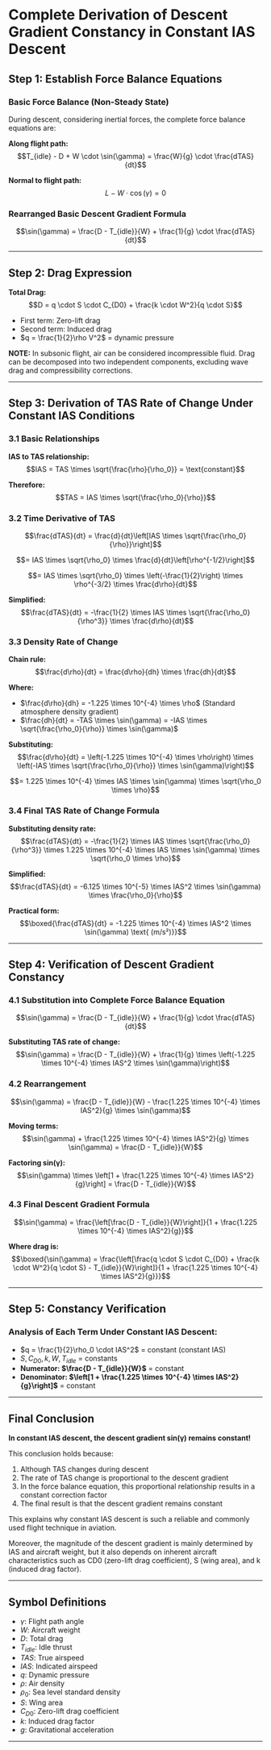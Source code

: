# Complete Derivation of Descent Gradient Constancy in Constant IAS Descent

## **Step 1: Establish Force Balance Equations**

### Basic Force Balance (Non-Steady State)
During descent, considering inertial forces, the complete force balance equations are:

**Along flight path:**
$$T_{idle} - D + W \cdot \sin(\gamma) = \frac{W}{g} \cdot \frac{dTAS}{dt}$$

**Normal to flight path:**
$$L - W \cdot \cos(\gamma) = 0$$

### Rearranged Basic Descent Gradient Formula
$$\sin(\gamma) = \frac{D - T_{idle}}{W} + \frac{1}{g} \cdot \frac{dTAS}{dt}$$

---

## **Step 2: Drag Expression**

**Total Drag:**
$$D = q \cdot S \cdot C_{D0} + \frac{k \cdot W^2}{q \cdot S}$$

- First term: Zero-lift drag
- Second term: Induced drag
- $q = \frac{1}{2}\rho V^2$ = dynamic pressure

**NOTE:** In subsonic flight, air can be considered incompressible fluid. Drag can be decomposed into two independent components, excluding wave drag and compressibility corrections.

---

## **Step 3: Derivation of TAS Rate of Change Under Constant IAS Conditions**

### 3.1 Basic Relationships

**IAS to TAS relationship:**
$$IAS = TAS \times \sqrt{\frac{\rho}{\rho_0}} = \text{constant}$$

**Therefore:**
$$TAS = IAS \times \sqrt{\frac{\rho_0}{\rho}}$$

### 3.2 Time Derivative of TAS

$$\frac{dTAS}{dt} = \frac{d}{dt}\left[IAS \times \sqrt{\frac{\rho_0}{\rho}}\right]$$

$$= IAS \times \sqrt{\rho_0} \times \frac{d}{dt}\left[\rho^{-1/2}\right]$$

$$= IAS \times \sqrt{\rho_0} \times \left(-\frac{1}{2}\right) \times \rho^{-3/2} \times \frac{d\rho}{dt}$$

**Simplified:**
$$\frac{dTAS}{dt} = -\frac{1}{2} \times IAS \times \sqrt{\frac{\rho_0}{\rho^3}} \times \frac{d\rho}{dt}$$

### 3.3 Density Rate of Change

**Chain rule:**
$$\frac{d\rho}{dt} = \frac{d\rho}{dh} \times \frac{dh}{dt}$$

**Where:**
- $\frac{d\rho}{dh} = -1.225 \times 10^{-4} \times \rho$ (Standard atmosphere density gradient)
- $\frac{dh}{dt} = -TAS \times \sin(\gamma) = -IAS \times \sqrt{\frac{\rho_0}{\rho}} \times \sin(\gamma)$

**Substituting:**
$$\frac{d\rho}{dt} = \left(-1.225 \times 10^{-4} \times \rho\right) \times \left(-IAS \times \sqrt{\frac{\rho_0}{\rho}} \times \sin(\gamma)\right)$$

$$= 1.225 \times 10^{-4} \times IAS \times \sin(\gamma) \times \sqrt{\rho_0 \times \rho}$$

### 3.4 Final TAS Rate of Change Formula

**Substituting density rate:**
$$\frac{dTAS}{dt} = -\frac{1}{2} \times IAS \times \sqrt{\frac{\rho_0}{\rho^3}} \times 1.225 \times 10^{-4} \times IAS \times \sin(\gamma) \times \sqrt{\rho_0 \times \rho}$$

**Simplified:**
$$\frac{dTAS}{dt} = -6.125 \times 10^{-5} \times IAS^2 \times \sin(\gamma) \times \frac{\rho_0}{\rho}$$

**Practical form:**
$$\boxed{\frac{dTAS}{dt} = -1.225 \times 10^{-4} \times IAS^2 \times \sin(\gamma) \text{ (m/s²)}}$$

---

## **Step 4: Verification of Descent Gradient Constancy**

### 4.1 Substitution into Complete Force Balance Equation

$$\sin(\gamma) = \frac{D - T_{idle}}{W} + \frac{1}{g} \cdot \frac{dTAS}{dt}$$

**Substituting TAS rate of change:**
$$\sin(\gamma) = \frac{D - T_{idle}}{W} + \frac{1}{g} \times \left(-1.225 \times 10^{-4} \times IAS^2 \times \sin(\gamma)\right)$$

### 4.2 Rearrangement

$$\sin(\gamma) = \frac{D - T_{idle}}{W} - \frac{1.225 \times 10^{-4} \times IAS^2}{g} \times \sin(\gamma)$$

**Moving terms:**
$$\sin(\gamma) + \frac{1.225 \times 10^{-4} \times IAS^2}{g} \times \sin(\gamma) = \frac{D - T_{idle}}{W}$$

**Factoring sin(γ):**
$$\sin(\gamma) \times \left[1 + \frac{1.225 \times 10^{-4} \times IAS^2}{g}\right] = \frac{D - T_{idle}}{W}$$

### 4.3 Final Descent Gradient Formula

$$\sin(\gamma) = \frac{\left[\frac{D - T_{idle}}{W}\right]}{1 + \frac{1.225 \times 10^{-4} \times IAS^2}{g}}$$

**Where drag is:**
$$\boxed{\sin(\gamma) = \frac{\left[\frac{q \cdot S \cdot C_{D0} + \frac{k \cdot W^2}{q \cdot S} - T_{idle}}{W}\right]}{1 + \frac{1.225 \times 10^{-4} \times IAS^2}{g}}}$$

---

## **Step 5: Constancy Verification**

### Analysis of Each Term Under Constant IAS Descent:

- $q = \frac{1}{2}\rho_0 \cdot IAS^2$ = constant (constant IAS)
- $S, C_{D0}, k, W, T_{idle}$ = constants
- **Numerator: $\frac{D - T_{idle}}{W}$** = constant
- **Denominator: $\left[1 + \frac{1.225 \times 10^{-4} \times IAS^2}{g}\right]$** = constant

---

## **Final Conclusion**

**In constant IAS descent, the descent gradient sin(γ) remains constant!**

This conclusion holds because:

1. Although TAS changes during descent
2. The rate of TAS change is proportional to the descent gradient
3. In the force balance equation, this proportional relationship results in a constant correction factor
4. The final result is that the descent gradient remains constant

This explains why constant IAS descent is such a reliable and commonly used flight technique in aviation.

Moreover, the magnitude of the descent gradient is mainly determined by IAS and aircraft weight, but it also depends on inherent aircraft characteristics such as CD0 (zero-lift drag coefficient), S (wing area), and k (induced drag factor).

---

## **Symbol Definitions**

- $\gamma$: Flight path angle
- $W$: Aircraft weight
- $D$: Total drag
- $T_{idle}$: Idle thrust
- $TAS$: True airspeed
- $IAS$: Indicated airspeed
- $q$: Dynamic pressure
- $\rho$: Air density
- $\rho_0$: Sea level standard density
- $S$: Wing area
- $C_{D0}$: Zero-lift drag coefficient
- $k$: Induced drag factor
- $g$: Gravitational acceleration

---

